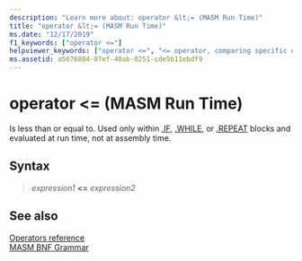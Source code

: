 ```yaml
---
description: "Learn more about: operator &lt;= (MASM Run Time)"
title: "operator &lt;= (MASM Run Time)"
ms.date: "12/17/2019"
f1_keywords: ["operator <="]
helpviewer_keywords: ["operator <=", "<= operator, comparing specific objects"]
ms.assetid: a5676804-07ef-40ab-8251-cde5b11ebdf9
---
```

# operator &lt;= (MASM Run Time)

Is less than or equal to. Used only within [.IF](dot-if.md), [.WHILE](dot-while.md), or [.REPEAT](dot-repeat.md) blocks and evaluated at run time, not at assembly time.

## Syntax

> *expression1* **<=** *expression2*

## See also

[Operators reference](operators-reference.md)\
[MASM BNF Grammar](masm-bnf-grammar.md)
